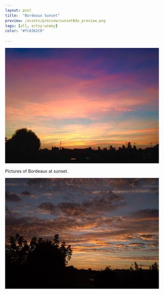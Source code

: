 ```yaml
---
layout: post
title:  "Bordeaux Sunset"
preview: /assets/preview/sunsetBdx_preview.png
tags: [all, artsy-wimey]
color: "#fc8362C0"

---
```


<p align="center">
  <img src="/assets/bordeaux-sunset-2.jpg"/>
</p>

Pictures of Bordeaux at sunset.

<p align="center">
    <img src="/assets/bordeaux_sunset.jpg"/>
</p>



